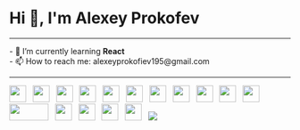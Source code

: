 # Hi 👋, I'm Alexey Prokofev
<hr>
- 🌱 I’m currently learning <strong>React</strong> <br>
- 📫 How to reach me: alexeyprokofiev195@gmail.com
<hr>
<span>
<img src="https://user-images.githubusercontent.com/62440186/118359846-f9bf1d80-b58d-11eb-87cc-cd7ed15bdefb.png" width="30px" height="30px">&nbsp;&nbsp;
<img src="https://user-images.githubusercontent.com/62440186/118359835-f166e280-b58d-11eb-81a4-6468a086f59e.png" width="30px" height="30px">&nbsp;&nbsp;
<img src="https://user-images.githubusercontent.com/62440186/126059602-6e407547-bedd-4884-b303-bef23ed123ac.png" width="30px" height="30px">&nbsp;&nbsp;
<img src="https://user-images.githubusercontent.com/62440186/118359167-e8c0dd00-b58a-11eb-9cc0-a5a253e987e4.png" width="30px" height="30px">&nbsp;&nbsp;
<img src="https://user-images.githubusercontent.com/62440186/118359848-fa57b400-b58d-11eb-9908-e1dbed0d4f8e.png" width="30px" height="30px">&nbsp;&nbsp;
<img src="https://user-images.githubusercontent.com/62440186/126898247-19cb31f2-52aa-4829-aa72-ed202824f1a9.png" width="30px" height="30px">&nbsp;&nbsp;
<img src="https://user-images.githubusercontent.com/62440186/126898289-f3f911fd-dfc3-4de7-a7e4-c094f1cbe47a.png" width="30px" height="30px">&nbsp;&nbsp;
<img src="https://user-images.githubusercontent.com/62440186/127307057-bd27bffc-1381-4c1c-a825-2db2b46904f8.jpg" width="30px" height="30px">&nbsp;&nbsp;
<img src="https://user-images.githubusercontent.com/62440186/118359853-faf04a80-b58d-11eb-973e-58d175d51cf2.png" width="30px" height="30px">&nbsp;&nbsp;
<img src="https://user-images.githubusercontent.com/62440186/148935705-f5f3b81d-aeae-481a-9b98-75f1b7bb5c16.png" width="30px" height="30px">&nbsp;&nbsp;
<img src="https://user-images.githubusercontent.com/62440186/118359854-fb88e100-b58d-11eb-9878-355e6ca78c8f.png" width="30px" height="30px">&nbsp;&nbsp;
<img src="https://user-images.githubusercontent.com/62440186/118359844-f9268700-b58d-11eb-9aa0-81442c2c0328.png" width="70px" height="30px">&nbsp;&nbsp;
<img src="https://user-images.githubusercontent.com/62440186/118359858-fc217780-b58d-11eb-9b51-fc31fc407bd3.png" width="30px" height="30px">&nbsp;&nbsp;
<img src="https://user-images.githubusercontent.com/62440186/118359860-fcba0e00-b58d-11eb-8029-10686c672fa3.png" width="30px" height="30px">&nbsp;&nbsp;
<img src="https://user-images.githubusercontent.com/62440186/118359851-faf04a80-b58d-11eb-81af-7871f1e1d021.png" width="30px" height="30px">&nbsp;&nbsp;
<img src="https://user-images.githubusercontent.com/62440186/136647445-23458393-b7d9-4cdc-b23b-6b5eff3ea721.png" width="30px" height="30px">&nbsp;&nbsp;
  <img src="https://cdn.jsdelivr.net/gh/devicons/devicon/icons/react/react-original-wordmark.svg" />

<!--
**josqer/josqer** is a ✨ _special_ ✨ repository because its `README.md` (this file) appears on your GitHub profile.
c
Here are some ideas to get you started:

- 🔭 I’m currently working on ...

- 👯 I’m looking to collaborate on ...
- 🤔 I’m looking for help with ...
- 💬 Ask me about ...

- 😄 Pronouns: ...
- ⚡ Fun fact: ...
-->
